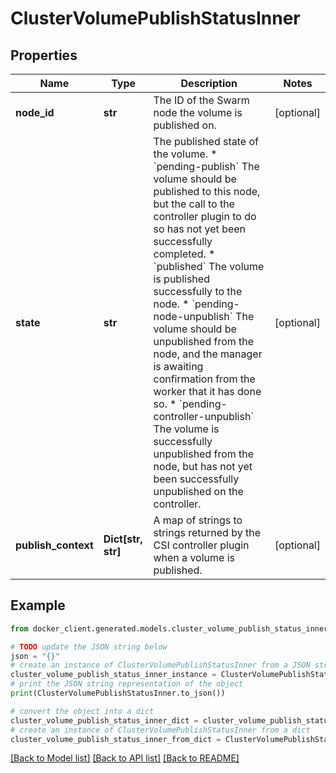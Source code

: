 # ClusterVolumePublishStatusInner


## Properties

Name | Type | Description | Notes
------------ | ------------- | ------------- | -------------
**node_id** | **str** | The ID of the Swarm node the volume is published on.  | [optional] 
**state** | **str** | The published state of the volume. * &#x60;pending-publish&#x60; The volume should be published to this node, but the call to the controller plugin to do so has not yet been successfully completed. * &#x60;published&#x60; The volume is published successfully to the node. * &#x60;pending-node-unpublish&#x60; The volume should be unpublished from the node, and the manager is awaiting confirmation from the worker that it has done so. * &#x60;pending-controller-unpublish&#x60; The volume is successfully unpublished from the node, but has not yet been successfully unpublished on the controller.  | [optional] 
**publish_context** | **Dict[str, str]** | A map of strings to strings returned by the CSI controller plugin when a volume is published.  | [optional] 

## Example

```python
from docker_client.generated.models.cluster_volume_publish_status_inner import ClusterVolumePublishStatusInner

# TODO update the JSON string below
json = "{}"
# create an instance of ClusterVolumePublishStatusInner from a JSON string
cluster_volume_publish_status_inner_instance = ClusterVolumePublishStatusInner.from_json(json)
# print the JSON string representation of the object
print(ClusterVolumePublishStatusInner.to_json())

# convert the object into a dict
cluster_volume_publish_status_inner_dict = cluster_volume_publish_status_inner_instance.to_dict()
# create an instance of ClusterVolumePublishStatusInner from a dict
cluster_volume_publish_status_inner_from_dict = ClusterVolumePublishStatusInner.from_dict(cluster_volume_publish_status_inner_dict)
```
[[Back to Model list]](../README.md#documentation-for-models) [[Back to API list]](../README.md#documentation-for-api-endpoints) [[Back to README]](../README.md)


